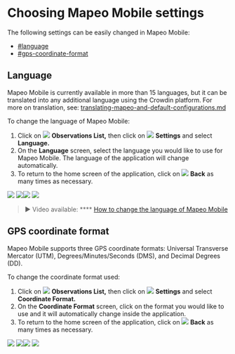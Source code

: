 # Choosing Mapeo Mobile settings

The following settings can be easily changed in Mapeo Mobile:

* [#language](app-settings.md#language "mention")
* [#gps-coordinate-format](app-settings.md#gps-coordinate-format "mention")

## Language

Mapeo Mobile is currently available in more than 15 languages, but it can be translated into any additional language using the Crowdin platform. For more on translation, see: [translating-mapeo-and-default-configurations.md](../../pre-launch-deployment-preparation/translating-mapeo-and-default-configurations.md "mention")

To change the language of Mapeo Mobile:

1. Click on ![](<../../../.gitbook/assets/app icons\_observation-list\_35px.png>) **Observations List,** then click on ![](../../../.gitbook/assets/app\_icons\_Settings.png) **Settings** and select **Language.**
2. On the **Language** screen, select the language you would like to use for Mapeo Mobile. The language of the application will change automatically.
3. To return to the home screen of the application, click on ![](https://lh3.googleusercontent.com/dXGCl1o-AA8lucy82twJvu14gGN9H3GkAWX\_RDVIhEdIkzmVUWcxK\_k1yUz5NgIhEJPJchQLFLytvmB-Qw3jrS7uMBaCUf58G7DdYAcOKkeMto9mHSXkZfSL-RX7LbpC1sSqvrD2) **Back** as many times as necessary.

![](../../../.gitbook/assets/Homescreen-Observations\_list\_button.jpg)  ![](../../../.gitbook/assets/Mm\_Observations\_list\_screen\_settings\_button.jpg)![](../../../.gitbook/assets/Mm\_Settings\_screen\_select\_Language.jpg)  ![](../../../.gitbook/assets/Mm\_language\_screen.jpg)

> **▶** Video available: **** [How to change the language of Mapeo Mobile](https://www.youtube.com/watch?v=-hhrbi\_dvGU\&list=PLI10lL3Yr-k2MUMquVTaQxZoiQqfT\_eID\&index=5\&t=31s)

## GPS coordinate format

Mapeo Mobile supports three GPS coordinate formats: Universal Transverse Mercator (UTM), Degrees/Minutes/Seconds (DMS), and Decimal Degrees (DD).

To change the coordinate format used:

1. Click on ![](<../../../.gitbook/assets/app icons\_observation-list\_35px.png>) **Observations List,** then click on ![](../../../.gitbook/assets/app\_icons\_Settings.png) **Settings** and select **Coordinate Format.**
2. On the **Coordinate Format** screen, click on the format you would like to use and it will automatically change inside the application.
3. To return to the home screen of the application, click on ![](https://lh3.googleusercontent.com/dXGCl1o-AA8lucy82twJvu14gGN9H3GkAWX\_RDVIhEdIkzmVUWcxK\_k1yUz5NgIhEJPJchQLFLytvmB-Qw3jrS7uMBaCUf58G7DdYAcOKkeMto9mHSXkZfSL-RX7LbpC1sSqvrD2) **Back** as many times as necessary.

![](../../../.gitbook/assets/Homescreen-Observations\_list\_button.jpg)  ![](../../../.gitbook/assets/Mm\_Observations\_list\_screen\_settings\_button.jpg)![](../../../.gitbook/assets/Mm\_Settings\_screen\_select\_Coordinate\_format.jpg)  ![](../../../.gitbook/assets/Mm\_Coordinate\_Format\_screen\_no\_callout.jpg)



